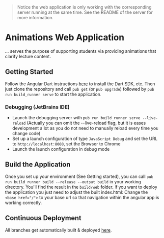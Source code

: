 > Notice the web application is only working with the corresponding server running at the same time. See the README of the server for more information.

# Animations Web Application
... serves the purpose of supporting students via providing animations that clarify lecture content.

## Getting Started
Follow the Angular Dart instructions [here](https://webdev.dartlang.org/angular/) to install the Dart SDK, etc. Then just clone the repository and call `pub get` (or `pub upgrade`) followed by `pub run build_runner serve` to start the application.

### Debugging (JetBrains IDE)
- Launch the debugging server with `pub run build_runner serve --live-reload` (Actually you can omit the --live-reload flag, but it is eases development a lot as you do not need to manually reload every time you change code)
- Set up a launch configuration of type `JavaScript Debug` and set the URL to `http://localhost:8080`, set the Browser to Chrome
- Launch the launch configuration in debug mode

## Build the Application
Once you set up your environment (See Getting started), you can call `pub run build_runner build --release --output build` in your working directory. You'll find the result in the `build/web` folder. If you want to deploy the application you just need to adjust the built index.html: Change the `<base href="/">` to your base url so that navigation within the angular app is working correctly.

## Continuous Deployment
All branches get automatically built & deployed [here](https://www.sam.cs.hm.edu).
